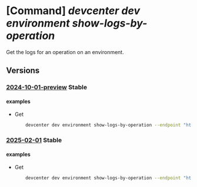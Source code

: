 # [Command] _devcenter dev environment show-logs-by-operation_

Get the logs for an operation on an environment.

## Versions

### [2024-10-01-preview](/Resources/data-plane/microsoft.devcenter/L3Byb2plY3RzL3t9L3VzZXJzL3t9L2Vudmlyb25tZW50cy97fS9vcGVyYXRpb25zL3t9L2xvZ3M=/2024-10-01-preview.xml) **Stable**

<!-- data-plane:microsoft.devcenter /projects/{}/users/{}/environments/{}/operations/{}/logs 2024-10-01-preview -->

#### examples

- Get
    ```bash
        devcenter dev environment show-logs-by-operation --endpoint "https://8a40af38-3b4c-4672-a6a4-5e964b1870ed-contosodevcenter.centralus.devcenter.azure.com/" --name "mydevenv" --project-name "DevProject" --user-id "00000000-0000-0000-0000-000000000000" --operation-id "f5dbdfab- fa0e-4831-8d13-25359aa5e680"
    ```

### [2025-02-01](/Resources/data-plane/microsoft.devcenter/L3Byb2plY3RzL3t9L3VzZXJzL3t9L2Vudmlyb25tZW50cy97fS9vcGVyYXRpb25zL3t9L2xvZ3M=/2025-02-01.xml) **Stable**

<!-- data-plane:microsoft.devcenter /projects/{}/users/{}/environments/{}/operations/{}/logs 2025-02-01 -->

#### examples

- Get
    ```bash
        devcenter dev environment show-logs-by-operation --endpoint "https://8a40af38-3b4c-4672-a6a4-5e964b1870ed-contosodevcenter.centralus.devcenter.azure.com/" --name "mydevenv" --project-name "DevProject" --user-id "00000000-0000-0000-0000-000000000000" --operation-id "f5dbdfab- fa0e-4831-8d13-25359aa5e680"
    ```
